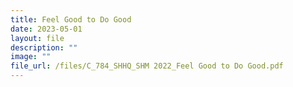 ```yaml
---
title: Feel Good to Do Good
date: 2023-05-01
layout: file
description: ""
image: ""
file_url: /files/C_784_SHHQ_SHM 2022_Feel Good to Do Good.pdf
---
```

